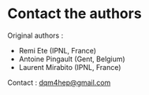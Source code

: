 # Contact the authors

Original authors :

- Remi Ete (IPNL, France)
- Antoine Pingault (Gent, Belgium)
- Laurent Mirabito (IPNL, France)

Contact : <a href="mailto:dqm4hep@gmail.com">dqm4hep@gmail.com</a>

